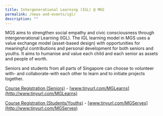 ```yaml
---
title: Intergenerational Learning (IGL) @ MGS
permalink: /news-and-events/igl/
description: ""
---
```



MGS aims to strengthen social empathy and civic consciousness through intergenerational Learning (IGL). The IGL learning model in MGS uses a value exchange model (asset-based design) with opportunities for meaningful contributions and personal development for both seniors and youths. It aims to humanise and value each child and each senior as assets and people of worth. 

Seniors and students from all parts of Singapore can choose to volunteer with- and collaborate-with each other to learn and to initiate projects together.

[Course Registration (Seniors)](https://forms.gle/RpwpMRnmcNqVzsDv5) \- [www.tinyurl.com/MGLearns](http://www.tinyurl.com/MGLearns)
 

[Course Registration (Students/Youths)](https://forms.gle/Y3eErseV5dVsEsFd9) \- [www.tinyurl.com/MGServes](http://www.tinyurl.com/MGServes)